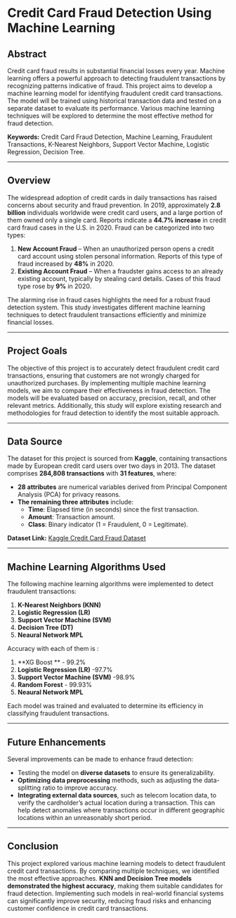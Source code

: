 # Credit Card Fraud Detection Using Machine Learning

## Abstract  
Credit card fraud results in substantial financial losses every year. Machine learning offers a powerful approach to detecting fraudulent transactions by recognizing patterns indicative of fraud. This project aims to develop a machine learning model for identifying fraudulent credit card transactions. The model will be trained using historical transaction data and tested on a separate dataset to evaluate its performance. Various machine learning techniques will be explored to determine the most effective method for fraud detection.  

**Keywords:** Credit Card Fraud Detection, Machine Learning, Fraudulent Transactions, K-Nearest Neighbors, Support Vector Machine, Logistic Regression, Decision Tree.  

---

## Overview  
The widespread adoption of credit cards in daily transactions has raised concerns about security and fraud prevention. In 2019, approximately **2.8 billion** individuals worldwide were credit card users, and a large portion of them owned only a single card. Reports indicate a **44.7% increase** in credit card fraud cases in the U.S. in 2020. Fraud can be categorized into two types:  

1. **New Account Fraud** – When an unauthorized person opens a credit card account using stolen personal information. Reports of this type of fraud increased by **48%** in 2020.  
2. **Existing Account Fraud** – When a fraudster gains access to an already existing account, typically by stealing card details. Cases of this fraud type rose by **9%** in 2020.  

The alarming rise in fraud cases highlights the need for a robust fraud detection system. This study investigates different machine learning techniques to detect fraudulent transactions efficiently and minimize financial losses.  

---

## Project Goals  
The objective of this project is to accurately detect fraudulent credit card transactions, ensuring that customers are not wrongly charged for unauthorized purchases. By implementing multiple machine learning models, we aim to compare their effectiveness in fraud detection. The models will be evaluated based on accuracy, precision, recall, and other relevant metrics. Additionally, this study will explore existing research and methodologies for fraud detection to identify the most suitable approach.  

---

## Data Source  
The dataset for this project is sourced from **Kaggle**, containing transactions made by European credit card users over two days in 2013. The dataset comprises **284,808 transactions** with **31 features**, where:  

- **28 attributes** are numerical variables derived from Principal Component Analysis (PCA) for privacy reasons.  
- **The remaining three attributes** include:  
  - **Time**: Elapsed time (in seconds) since the first transaction.  
  - **Amount**: Transaction amount.  
  - **Class**: Binary indicator (1 = Fraudulent, 0 = Legitimate).  

**Dataset Link:** [Kaggle Credit Card Fraud Dataset](https://www.kaggle.com/datasets/mlg-ulb/creditcardfraud)  

---

## Machine Learning Algorithms Used  
The following machine learning algorithms were implemented to detect fraudulent transactions:  

1. **K-Nearest Neighbors (KNN)**  
2. **Logistic Regression (LR)**  
3. **Support Vector Machine (SVM)**  
4. **Decision Tree (DT)**
5. **Neaural Network MPL** 

Accuracy with each of them is :
1. **XG Boost **  - 99.2%
2. **Logistic Regression (LR)**  -97.7%
3. **Support Vector Machine (SVM)**  -98.9%
4. **Random Forest** - 99.93%
5. **Neaural Network MPL** 


Each model was trained and evaluated to determine its efficiency in classifying fraudulent transactions.  

---

## Future Enhancements  
Several improvements can be made to enhance fraud detection:  

- Testing the model on **diverse datasets** to ensure its generalizability.  
- **Optimizing data preprocessing** methods, such as adjusting the data-splitting ratio to improve accuracy.  
- **Integrating external data sources**, such as telecom location data, to verify the cardholder’s actual location during a transaction. This can help detect anomalies where transactions occur in different geographic locations within an unreasonably short period.  

---

## Conclusion  
This project explored various machine learning models to detect fraudulent credit card transactions. By comparing multiple techniques, we identified the most effective approaches. **KNN and Decision Tree models demonstrated the highest accuracy**, making them suitable candidates for fraud detection. Implementing such models in real-world financial systems can significantly improve security, reducing fraud risks and enhancing customer confidence in credit card transactions.  
